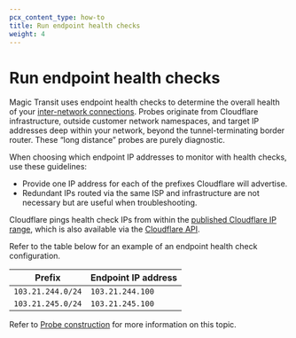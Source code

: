 ```yaml
---
pcx_content_type: how-to
title: Run endpoint health checks
weight: 4
---
```


# Run endpoint health checks

Magic Transit uses endpoint health checks to determine the overall health of your [inter-network connections](/magic-transit/reference/tunnels/). Probes originate from Cloudflare infrastructure, outside customer network namespaces, and target IP addresses deep within your network, beyond the tunnel-terminating border router. These “long distance” probes are purely diagnostic.

When choosing which endpoint IP addresses to monitor with health checks, use these guidelines:

- Provide one IP address for each of the prefixes Cloudflare will advertise.
- Redundant IPs routed via the same ISP and infrastructure are not necessary but are useful when troubleshooting.

Cloudflare pings health check IPs from within the [published Cloudflare IP range](https://www.cloudflare.com/ips/), which is also available via the [Cloudflare API](/api/operations/cloudflare-i-ps-cloudflare-ip-details).

Refer to the table below for an example of an endpoint health check configuration.

| Prefix            | Endpoint IP address |
| ----------------- | ------------------- |
| `103.21.244.0/24` | `103.21.244.100`    | 
| `103.21.245.0/24` | `103.21.245.100`    |

Refer to [Probe construction](/magic-transit/reference/probe-construction/) for more information on this topic.